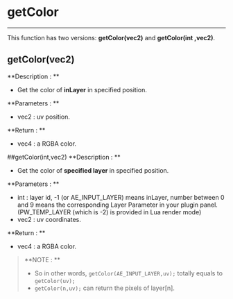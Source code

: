 # getColor
---
This function has two versions: **getColor(vec2)** and **getColor(int ,vec2)**.
## getColor(vec2)
**Description : **
 - Get the color of **inLayer** in specified position. 

**Parameters : **
- vec2 : uv position.

**Return : **
- vec4 : a RGBA color.


##getColor(int,vec2)
**Description : **
 - Get the color of **specified layer** in specified position. 

**Parameters : **
- int : layer id, -1 (or AE_INPUT_LAYER) means inLayer, number between 0 and 9 means the corresponding Layer Parameter in your plugin panel. (PW_TEMP_LAYER (which is -2) is provided in Lua render mode)
- vec2 : uv coordinates.

**Return : **
- vec4 : a RGBA color. 

>**NOTE : **
> - So in other words, ```getColor(AE_INPUT_LAYER,uv);``` totally equals to ```getColor(uv);```
> - ```getColor(n,uv);``` can return the pixels of layer[n]. 
